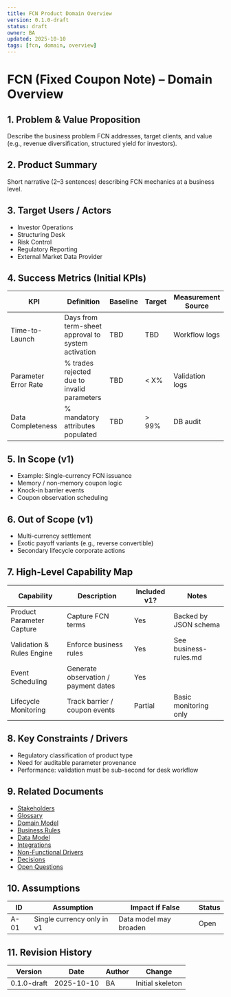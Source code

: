 ```yaml
---
title: FCN Product Domain Overview
version: 0.1.0-draft
status: draft
owner: BA
updated: 2025-10-10
tags: [fcn, domain, overview]
---
```


# FCN (Fixed Coupon Note) – Domain Overview

## 1. Problem & Value Proposition
Describe the business problem FCN addresses, target clients, and value (e.g., revenue diversification, structured yield for investors).

## 2. Product Summary
Short narrative (2–3 sentences) describing FCN mechanics at a business level.

## 3. Target Users / Actors
- Investor Operations
- Structuring Desk
- Risk Control
- Regulatory Reporting
- External Market Data Provider

## 4. Success Metrics (Initial KPIs)
| KPI | Definition | Baseline | Target | Measurement Source |
|-----|------------|----------|--------|--------------------|
| Time-to-Launch | Days from term-sheet approval to system activation | TBD | TBD | Workflow logs |
| Parameter Error Rate | % trades rejected due to invalid parameters | TBD | < X% | Validation logs |
| Data Completeness | % mandatory attributes populated | TBD | > 99% | DB audit |

## 5. In Scope (v1)
- Example: Single-currency FCN issuance
- Memory / non-memory coupon logic
- Knock-in barrier events
- Coupon observation scheduling

## 6. Out of Scope (v1)
- Multi-currency settlement
- Exotic payoff variants (e.g., reverse convertible)
- Secondary lifecycle corporate actions

## 7. High-Level Capability Map
| Capability | Description | Included v1? | Notes |
|------------|-------------|--------------|-------|
| Product Parameter Capture | Capture FCN terms | Yes | Backed by JSON schema |
| Validation & Rules Engine | Enforce business rules | Yes | See business-rules.md |
| Event Scheduling | Generate observation / payment dates | Yes | |
| Lifecycle Monitoring | Track barrier / coupon events | Partial | Basic monitoring only |

## 8. Key Constraints / Drivers
- Regulatory classification of product type
- Need for auditable parameter provenance
- Performance: validation must be sub-second for desk workflow

## 9. Related Documents
- [Stakeholders](stakeholders.md)
- [Glossary](glossary.md)
- [Domain Model](domain-model.md)
- [Business Rules](business-rules.md)
- [Data Model](data-model.md)
- [Integrations](integrations.md)
- [Non-Functional Drivers](non-functional.md)
- [Decisions](decisions.md)
- [Open Questions](open-questions.md)

## 10. Assumptions
| ID | Assumption | Impact if False | Status |
|----|------------|-----------------|--------|
| A-01 | Single currency only in v1 | Data model may broaden | Open |

## 11. Revision History
| Version | Date | Author | Change |
|---------|------|--------|--------|
| 0.1.0-draft | 2025-10-10 | BA | Initial skeleton |